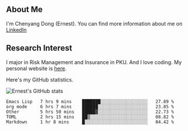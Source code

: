 ## About Me

I'm Chenyang Dong (Ernest). You can find more information about me on [LinkedIn](https://www.linkedin.com/in/%E6%99%A8%E9%98%B3-%E8%91%A3-918ab41b4/)

## Research Interest

I major in Risk Management and Insurance in PKU. And I love coding. My personal website is [here](https://ernestdong.github.io).

Here's my GitHub statistics.

![Ernest's GitHub stats](https://github-readme-stats.vercel.app/api?username=ErnestDong&show_icons=true?count_private=true)

<!--START_SECTION:waka-->
```text
Emacs Lisp   7 hrs 9 mins    ███████░░░░░░░░░░░░░░░░░░   27.89 % 
org mode     6 hrs 7 mins    ██████░░░░░░░░░░░░░░░░░░░   23.85 % 
Other        5 hrs 50 mins   █████▓░░░░░░░░░░░░░░░░░░░   22.73 % 
TOML         2 hrs 15 mins   ██▒░░░░░░░░░░░░░░░░░░░░░░   08.82 % 
Markdown     1 hr 8 mins     █░░░░░░░░░░░░░░░░░░░░░░░░   04.42 % 
```
<!--END_SECTION:waka-->
